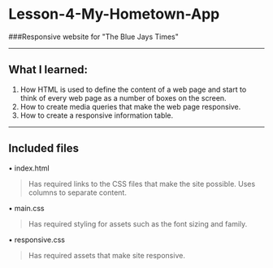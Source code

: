 # Lesson-4-My-Hometown-App
###Responsive website for "The Blue Jays Times"

----
## What I learned:

1. How HTML is used to define the content of a web page and start to think of every web page as a number of boxes on the screen. 
2. How to create media queries that make the web page responsive.
3. How to create a responsive information table.

----
## Included files
• index.html

>Has required links to the CSS files that make the site possible. Uses columns to separate content.

• main.css

>Has required styling for assets such as the font sizing and family.

• responsive.css

>Has required assets that make site responsive.




